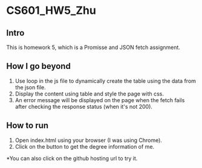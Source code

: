 # CS601_HW5_Zhu
## Intro
This is homework 5, which is a Promisse and JSON fetch assignment.

## How I go beyond
1. Use loop in the js file to dynamically create the table using the data from the json file.
2. Display the content using table and style the page with css.
3. An error message will be displayed on the page when the fetch fails after checking the response status (when it's not 200).

## How to run
1. Open index.html using your browser (I was using Chrome).
2. Click on the button to get the degree information of me.

*You can also click on the github hosting url to try it.
